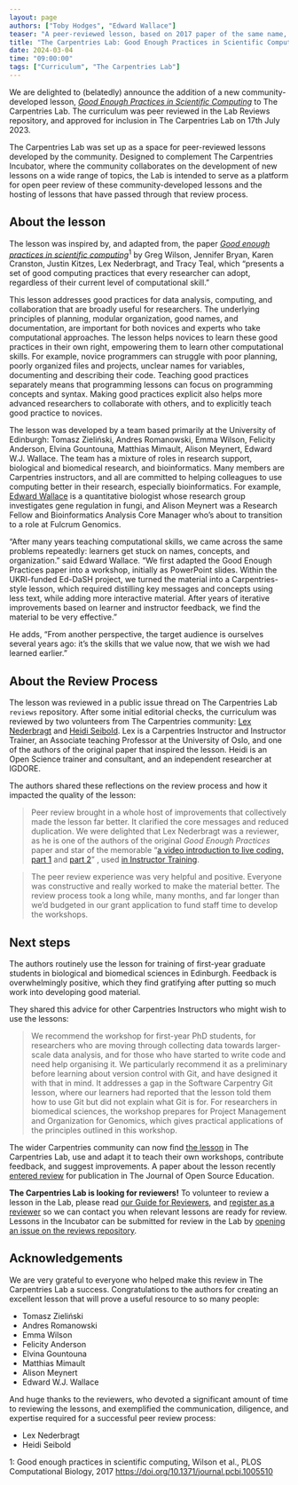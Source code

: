 ```yaml
---
layout: page
authors: ["Toby Hodges", "Edward Wallace"]
teaser: "A peer-reviewed lesson, based on 2017 paper of the same name, has been added to The Carpentries Lab"
title: "The Carpentries Lab: Good Enough Practices in Scientific Computing"
date: 2024-03-04
time: "09:00:00"
tags: ["Curriculum", "The Carpentries Lab"]
---
```


We are delighted to (belatedly) announce the addition of a new community-developed lesson, _[Good Enough Practices in Scientific Computing](https://carpentries-lab.github.io/good-enough-practices/)_ to The Carpentries Lab. The curriculum was peer reviewed in the Lab Reviews repository, and approved for inclusion in The Carpentries Lab on 17th July 2023.

The Carpentries Lab was set up as a space for peer-reviewed lessons developed by the community. Designed to complement The Carpentries Incubator, where the community collaborates on the development of new lessons on a wide range of topics, the Lab is intended to serve as a platform for open peer review of these community-developed lessons and the hosting of lessons that have passed through that review process.

## About the lesson
The lesson was inspired by, and adapted from, the paper _[Good enough practices in scientific 
computing](https://doi.org/10.1371/journal.pcbi.1005510)_<sup>1</sup> by Greg Wilson, Jennifer Bryan, Karen Cranston, Justin 
Kitzes, 
Lex Nederbragt, and Tracy Teal, which “presents a set of good computing practices that every researcher can adopt, regardless of their current level of computational skill.” 

This lesson addresses good practices for data analysis, computing, and collaboration that are broadly useful for researchers. The underlying principles of planning, modular organization, good names, and documentation, are important for both novices and experts who take computational approaches. The lesson helps novices to learn these good practices in their own right, empowering them to learn other computational skills. For example, novice programmers can struggle with poor planning, poorly organized files and projects, unclear names for variables, documenting and describing their code. Teaching good practices separately means that programming lessons can focus on programming concepts and syntax. Making good practices explicit also helps more advanced researchers to collaborate with others, and to explicitly teach good practice to novices.

The lesson was developed by a team based primarily at the University of Edinburgh: Tomasz Zieliński, Andres Romanowski, Emma Wilson, Felicity Anderson, Elvina Gountouna, Matthias Mimault, Alison Meynert, Edward W.J. Wallace. The team has a mixture of roles in research support, biological and biomedical research, and bioinformatics. Many members are Carpentries instructors, and all are committed to helping colleagues to use computing better in their research, especially bioinformatics. For example, [Edward Wallace](https://ewallace.github.io) is a quantitative biologist whose research group investigates gene regulation in fungi, and Alison Meynert was a Research Fellow and Bioinformatics Analysis Core Manager who’s about to transition to a role at Fulcrum Genomics.

“After many years teaching computational skills, we came across the same problems repeatedly: learners get stuck on names, concepts, and organization.” said Edward Wallace. “We first adapted the Good Enough Practices paper into a workshop, initially as PowerPoint slides. Within the UKRI-funded Ed-DaSH project, we turned the material into a Carpentries-style lesson, which required distilling key messages and concepts using less text, while adding more interactive material. After years of iterative improvements based on learner and instructor feedback, we find the material to be very effective.”

He adds, “From another perspective, the target audience is ourselves several years ago: it’s the skills that we value now, that we wish we had learned earlier.”

## About the Review Process
The lesson was reviewed in a public issue thread on The Carpentries Lab `reviews` repository. After some initial editorial 
checks, the curriculum was reviewed by two volunteers from The Carpentries community: [Lex 
Nederbragt](https://lexnederbragt.com/) and [Heidi 
Seibold](https://heidiseibold.com/). Lex 
is a Carpentries Instructor and Instructor Trainer, an Associate teaching Professor at the University of Oslo, and one of the authors of the original paper that inspired the lesson. Heidi is an Open Science trainer and consultant, and an independent researcher at IGDORE. 

The authors shared these reflections on the review process and how it impacted the quality of the lesson:

> Peer review brought in a whole host of improvements that collectively made the lesson far better. It clarified the core messages and reduced duplication. We were delighted that Lex Nederbragt was a reviewer, as he is one of the authors of the original _Good Enough Practices_ paper and star of the memorable “[a video introduction to live coding, part 1](https://www.youtube.com/watch?v=bXxBeNkKmJE) and [part 2](https://youtu.be/SkPmwe_WjeY)” , used [in Instructor Training](https://carpentries.github.io/instructor-training/17-live.html#compare-and-contrast).

> The peer review experience was very helpful and positive. Everyone was constructive and really worked to make the material better. The review process took a long while, many months, and far longer than we’d budgeted in our grant application to fund staff time to develop the workshops.

## Next steps
The authors routinely use the lesson for training of first-year graduate students in biological and biomedical sciences in Edinburgh. Feedback is overwhelmingly positive, which they find gratifying after putting so much work into developing good material.

They shared this advice for other Carpentries Instructors who might wish to use the lessons:

> We recommend the workshop for first-year PhD students, for researchers who are moving through collecting data towards larger-scale data analysis, and for those who have started to write code and need help organising it. We particularly recommend it as a preliminary before learning about version control with Git, and have designed it with that in mind. It addresses a gap in the Software Carpentry Git lesson, where our learners had reported that the lesson told them how to use Git but did not explain what Git is for. For researchers in biomedical sciences, the workshop prepares for Project Management and Organization for Genomics, which gives practical applications of the principles outlined in this workshop.

The wider Carpentries community can now find [the lesson](https://carpentries-lab.github.io/good-enough-practices/) in The Carpentries Lab, use and adapt it to teach their own workshops, contribute feedback, and suggest improvements. A paper about the lesson recently [entered review](https://github.com/openjournals/jose-reviews/issues/229) for publication in The Journal of Open Source Education.

**The Carpentries Lab is looking for reviewers!** To volunteer to review a lesson in the Lab, please read [our Guide for Reviewers](https://github.com/carpentries-lab/reviews/blob/main/docs/reviewer_guide.md), and [register as a reviewer](https://forms.gle/cFD4nVjstTtVYoxg8) so we can contact you when relevant lessons are ready for review.
Lessons in the Incubator can be submitted for review in the Lab by [opening an issue on the reviews repository](https://github.com/carpentries-lab/reviews/issues/new?assignees=tobyhodges&labels=review&template=review_submission.yml&title=%5BReview%5D%3A+).

## Acknowledgements
We are very grateful to everyone who helped make this review in The Carpentries Lab a success.
Congratulations to the authors for creating an excellent lesson that will prove a useful resource to so many people:

* Tomasz Zieliński
* Andres Romanowski
* Emma Wilson
* Felicity Anderson
* Elvina Gountouna
* Matthias Mimault
* Alison Meynert
* Edward W.J. Wallace

And huge thanks to the reviewers, who devoted a significant amount of time to reviewing the lessons, and exemplified the communication, diligence, and expertise required for a successful peer review process:

* Lex Nederbragt
* Heidi Seibold

1: Good enough practices in scientific computing, Wilson et al., PLOS Computational Biology, 2017 
<https://doi.org/10.1371/journal.pcbi.1005510> 
